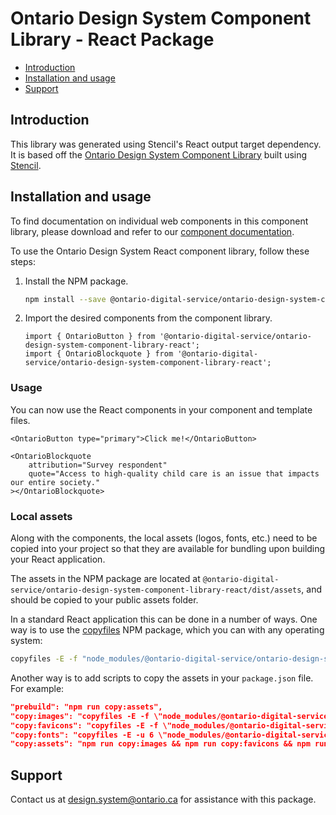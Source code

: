 # Ontario Design System Component Library - React Package

- [Introduction](#introduction)
- [Installation and usage](#installation-and-usage)
- [Support](#support)

## Introduction

This library was generated using Stencil's React output target dependency. It is based off the [Ontario Design System Component Library](https://www.npmjs.com/package/@ontario-digital-service/ontario-design-system-component-library) built using [Stencil](https://stenciljs.com/).

## Installation and usage

To find documentation on individual web components in this component library, please download and refer to our [component documentation](https://designsystem.ontario.ca/docs/documentation/for-developers/web-components.html#component-documentation).

To use the Ontario Design System React component library, follow these steps:

1. Install the NPM package.

   ```bash
   npm install --save @ontario-digital-service/ontario-design-system-component-library-react
   ```

2. Import the desired components from the component library.

   ```tsx
   import { OntarioButton } from '@ontario-digital-service/ontario-design-system-component-library-react';
   import { OntarioBlockquote } from '@ontario-digital-service/ontario-design-system-component-library-react';
   ```

### Usage

You can now use the React components in your component and template files.

```tsx
<OntarioButton type="primary">Click me!</OntarioButton>
```

```tsx
<OntarioBlockquote
	attribution="Survey respondent"
	quote="Access to high-quality child care is an issue that impacts our entire society."
></OntarioBlockquote>
```

### Local assets

Along with the components, the local assets (logos, fonts, etc.) need to be copied into your project so that they are available for bundling upon building your React application.

The assets in the NPM package are located at `@ontario-digital-service/ontario-design-system-component-library-react/dist/assets`, and should be copied to your public assets folder.

In a standard React application this can be done in a number of ways. One way is to use the [copyfiles](https://www.npmjs.com/package/copyfiles) NPM package, which you can with any operating system:

```bash
copyfiles -E -f "node_modules/@ontario-digital-service/ontario-design-system-component-library-react/dist/assets/*" src/assets
```

Another way is to add scripts to copy the assets in your `package.json` file. For example:

```json
"prebuild": "npm run copy:assets",
"copy:images": "copyfiles -E -f \"node_modules/@ontario-digital-service/ontario-design-system-component-library-react/dist/component-library/assets/images/**\" src/assets",
"copy:favicons": "copyfiles -E -f \"node_modules/@ontario-digital-service/ontario-design-system-component-library-react/dist/component-library/assets/favicons/**\" src/assets/favicons",
"copy:fonts": "copyfiles -E -u 6 \"node_modules/@ontario-digital-service/ontario-design-system-component-library-react/dist/component-library/assets/fonts/**/*\" src/assets/fonts",
"copy:assets": "npm run copy:images && npm run copy:favicons && npm run copy:fonts"
```

## Support

Contact us at [design.system@ontario.ca](mailto:design.system@ontario.ca) for assistance with this package.
